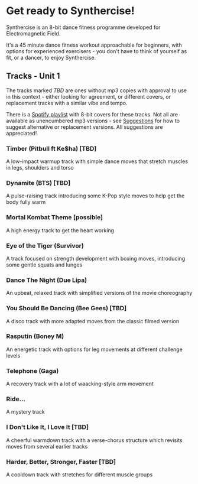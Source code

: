 # Get ready to Synthercise!

Synthercise is an 8-bit dance fitness programme developed for Electromagnetic Field.

It's a 45 minute dance fitness workout approachable for beginners, with options for experienced exercisers - you don't have to think of yourself as fit, or a dancer, to enjoy Synthercise. 

## Tracks - Unit 1

The tracks marked _TBD_ are ones without mp3 copies with approval to use in this context - either looking for agreement, or different covers, or replacement tracks with a similar vibe and tempo. 

There is a [Spotify playlist](https://open.spotify.com/playlist/1xCoWikaEBUCPAwlJcD7oz) with 8-bit covers for these tracks. Not all are available as unencumbered mp3 versions - see [Suggestions](SUGGESTIONS.md) for how to suggest alternative or replacement versions. All suggestions are appreciated!

### Timber (Pitbull ft Ke$ha) [TBD] 

A low-impact warmup track with simple dance moves that stretch muscles in legs, shoulders and torso

### Dynamite (BTS) [TBD]

A pulse-raising track introducing some K-Pop style moves to help get the body fully warm

### Mortal Kombat Theme [possible]

A high energy track to get the heart working

### Eye of the Tiger (Survivor)

A track focused on strength development with boxing moves, introducing some gentle squats and lunges

### Dance The Night (Due Lipa)

An upbeat, relaxed track with simplified versions of the movie choreography

### You Should Be Dancing (Bee Gees) [TBD]

A disco track with more adapted moves from the classic filmed version

### Rasputin (Boney M)

An energetic track with options for leg movements at different challenge levels

### Telephone (Gaga)

A recovery track with a lot of waacking-style arm movement

### Ride...

A mystery track

### I Don't Like It, I Love It [TBD]

A cheerful warmdown track with a verse-chorus structure which revisits moves from several earlier tracks 

### Harder, Better, Stronger, Faster [TBD]

A cooldown track with stretches for different muscle groups 



